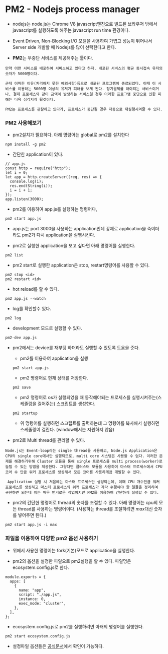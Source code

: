 # PM2 - Nodejs process manager

- nodejs는 node.js는 Chrome V8 javascript엔진으로 빌드된 브라우저 밖에서 javascript를 실행하도록 해주는 javascript run time 환경이다.

- Event Driven, Non-Blocking I/O 모델을 사용하여 가볍고 성능이 뛰어나서 Server side 개발할 때 Nodejs를 많이 선택한다고 한다.

- **PM2**는 무중단 서비스를 제공해주는 툴이다.

```
만약 어떤 서비스를 배포하여 서비스하고 있다고 하자. 배포된 서비스의 평균 동시접속 유저의 숫자가 5000명이다.

근데 어떠한 이유(처리하지 못한 예외사항)등으로 배포된 프로그램이 종료되었다. 이때 이 서비스를 이용하는 5000명 이상의 유저가 피해를 보게 된다. 정기결제를 해야되는 서비스이거나, 결제 프로세스와 같이 금액이 발생하는 서비스일 경우 이러한 프로그램 중단으로 인한 피해는 더욱 심각지게 될것이다.

PM2는 프로세스를 관찰하고 있다가, 프로세스가 중단될 경우 자동으로 재실행시켜줄 수 있다.
```

### PM2 사용해보기

- pm2설치가 필요하다. 아래 명령어는 global로 pm2를 설치한다

```
npm install -g pm2
```

- 간단한 application이 있다.

```
// app.js
const http = require("http");
let i = 0;
let app = http.createServer((req, res) => {
  console.log(i);
  res.end(String(i));
  i = i + 1;
});
app.listen(3000);
```

- pm2를 이용하여 app.js를 실행하는 명령어다,

```
pm2 start app.js
```

- app.js는 port 3000을 사용하는 application인데 강제로 application을 죽이더라도 pm2가 다시 application을 실행시킨다.

- pm2로 실행한 application을 보고 싶다면 아래 명령어를 실행한다.

```
pm2 list
```

- pm2 start로 실행한 application은 stop, restart명령어를 사용할 수 있다.

```
pm2 stop <id>
pm2 restart <id>
```

- hot reload를 할 수 있다.

```
pm2 app.js --watch
```

- log를 확인할수 있다.

```
pm2 log
```

- development 모드로 실행할 수 있다.

```
pm2-dev app.js
```

- pm2에서는 device를 재부팅 하더라도 실행할 수 있도록 도옴을 준다.

  - pm2를 이용하여 application을 실행

  ```
  pm2 start app.js
  ```

  - pm2 명령어로 현재 상태를 저장한다.

  ```
  pm2 save
  ```

  - pm2 명령어로 os가 실행되었을 때 동작해야되는 프로세스를 실행시켜주는(스케줄링을 걸어주는) 스크립트를 생성한다.

  ```
  pm2 startup
  ```

  - 위 명령어를 실행하면 스크립트를 출력하는데 그 명령어를 복사해서 실행하면 스케줄링이 걸린다. (window에서는 지원하지 않음)

- pm2로 Multi thread를 관리할 수 있다.

```
Node.js는 Event-loop라는 single thread를 사용하고, Node.js Application은 CPU의 single core에서만 실행되므로, multi core 시스템은 사용할 수 없다. 이러한 문제를 해결하기위해 Cluster 모듈을 통해 single 프로세스를 multi process(worker)로 늘릴 수 있는 방법을 제공한다. 그렇다면 클러스터 모듈을 사용하여 마스터 프로세스에서 CPU 코어 수 만큼 워커 프로세스를 생성해서 모든 코어를 사용하게끔 개발할 수 있다.

 Application 실행 시 처음에는 마스터 프로세스만 생성되는데, 이때 CPU 개수만큼 워커 프로세스를 생성하고 마스터 프로세스와 워커 프로세스가 각각 수행해야 할 일들을 정리하여 구현하면 되는데 이는 매우 번거로운 작업이지만 PM2를 이용하여 간단하게 실행할 수 있다.
```

- pm2의 간단한 명령어로 thread의 숫자를 조절할 수 있다. 아래 명령어는 cpu의 모든 thread를 사용하는 명령어이다. (사용하는 thread를 조절하려면 *max*대신 숫자를 넣어주면 된다.)

```
pm2 start app.js -i max
```

### 파일을 이용하여 다양한 pm2 옵션 사용하기

- 위에서 사용한 명령어는 fork(기본)모드로 application을 실행한다.

- pm2의 옵션을 설정한 파일으로 pm2실행을 할 수 있다. 파일명은 ecosystem.config.js로 한다.

```
module.exports = {
  apps: [
    {
      name: "app",
      script: "./app.js",
      instance: 0,
      exec_mode: "cluster",
    },
  ],
};
```

- ecosystem.config.js로 pm2를 실행하려면 아래의 명령어를 실행한다.

```
pm2 start ecosystem.config.js
```

- 설정파일 옵션들은 [공식문서](https://pm2.keymetrics.io/docs/usage/application-declaration/)에서 확인이 가능하다.
